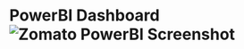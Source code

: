 # PowerBI Dashboard![Zomato PowerBI Screenshot](https://github.com/Abhinandanroy0003/Zomato_Analysis/assets/122961957/0c09578f-b4ab-48fa-9475-4c1166ca2769)
